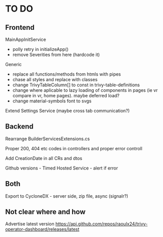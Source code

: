 # TO DO

## Frontend

MainAppInitService
- polly retry in initializeApp()
- remove Severities from here (hardcode it)

Generic
- replace all functions/methods from htmls with pipes
- chase all styles and replace with classes
- change TrivyTableColumn[] to const in trivy-table-definitions
- change where aplicable to lazy loading of components in pages (ie vr compare in vr, home pages). maybe deferred load?
- change material-symbols font to svgs

Extend Settings Service (maybe cross tab communication?)

## Backend

Rearrange BuilderServicesExtensions.cs

Proper 200, 404 etc codes in controllers and proper error controll

Add CreationDate in all CRs and dtos

Github versions - Timed Hosted Service - alert if error

## Both

Export to CycloneDX - server side, zip file, async (signalr?)

## Not clear where and how

Advertise latest version
https://api.github.com/repos/raoulx24/trivy-operator-dashboard/releases/latest
